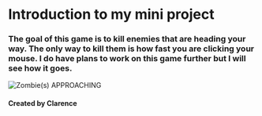 # Introduction to my mini project

### The goal of this game is to kill enemies that are heading your way. The only way to kill them is how fast you are clicking your mouse. I do have plans to work on this game further but I will see how it goes.

![Zombie(s) APPROACHING](https://drive.google.com/file/d/1LGhLELZH0xsYpY8c_bFEGCaqi54ScNZf/view?usp=sharing)
#### Created by Clarence